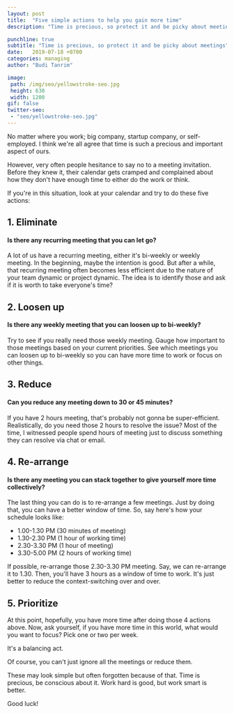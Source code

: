 ```yaml
---
layout: post
title:  "Five simple actions to help you gain more time"
description: "Time is precious, so protect it and be picky about meetings"

punchline: true
subtitle: "Time is precious, so protect it and be picky about meetings"
date:   2019-07-18 +0700
categories: managing
author: "Budi Tanrim"

image:
 path: /img/seo/yellowstroke-seo.jpg
 height: 630
 width: 1200
gif: false
twitter-seo: 
 - "seo/yellowstroke-seo.jpg"
---
```


No matter where you work; big company, startup company, or self-employed. I think we're all agree that time is such a precious and important aspect of ours.

However, very often people hesitance to say no to a meeting invitation. Before they knew it, their calendar gets cramped and complained about how they don't have enough time to either do the work or think. 

If you're in this situation, look at your calendar and try to do these five actions:

## 1. Eliminate
#### Is there any recurring meeting that you can let go?
A lot of us have a recurring meeting, either it's bi-weekly or weekly meeting. In the beginning, maybe the intention is good. But after a while, that recurring meeting often becomes less efficient due to the nature of your team dynamic or project dynamic. The idea is to identify those and ask if it is  worth to take everyone's time?

## 2. Loosen up
#### Is there any weekly meeting that you can loosen up to bi-weekly?
Try to see if you really need those weekly meeting. Gauge how important to those meetings based on your current priorities. See which meetings you can loosen up to bi-weekly so you can have more time to work or focus on other things.

## 3. Reduce
#### Can you reduce any meeting down to 30 or 45 minutes?
If you have 2 hours meeting, that's probably not gonna be super-efficient. Realistically, do you need those 2 hours to resolve the issue? Most of the time, I witnessed people spend hours of meeting just to discuss something they can resolve via chat or email.

## 4. Re-arrange
#### Is there any meeting you can stack together to give yourself more time collectively?
The last thing you can do is to re-arrange a few meetings. Just by doing that, you can have a better window of time. So, say here's how your schedule looks like:
- 1.00-1.30 PM (30 minutes of meeting)
- 1.30-2.30 PM (1 hour of working time)
- 2.30-3.30 PM (1 hour of meeting)
- 3.30-5.00 PM (2 hours of working time)

If possible, re-arrange those 2.30-3.30 PM meeting. Say, we can re-arrange it to 1.30. Then, you'll have 3 hours as a window of time to work. It's just better to reduce the context-switching over and over.

## 5. Prioritize
At this point, hopefully, you have more time after doing those 4 actions above. Now, ask yourself, if you have more time in this world, what would you want to focus? Pick one or two per week.

It's a balancing act.

Of course, you can't just ignore all the meetings or reduce them.


These may look simple but often forgotten because of that.
Time is precious, be conscious about it. Work hard is good, but work smart is better.

Good luck!
